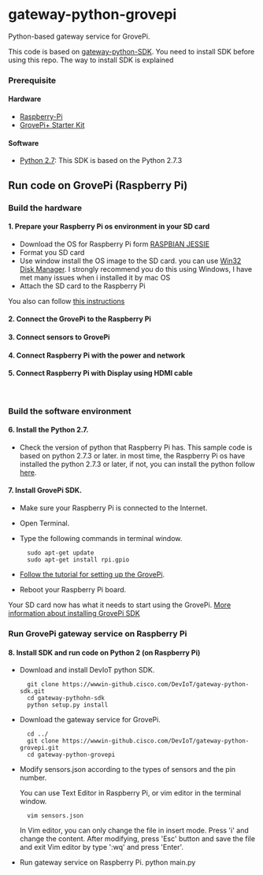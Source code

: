 # gateway-python-grovepi
Python-based gateway service for GrovePi.

This code is based on [gateway-python-SDK](https://wwwin-github.cisco.com/DevIoT/gateway-python-sdk). You need to install SDK before using this repo. The way to install SDK is explained

### Prerequisite
#### Hardware
* [Raspberry-Pi](https://www.raspberrypi.org/)
* [GrovePi+ Starter Kit](http://www.dexterindustries.com/grovepi/)

#### Software
* [Python 2.7](https://www.python.org/downloads/): This SDK is based on the Python 2.7.3
&nbsp;
## Run code on GrovePi (Raspberry Pi)
### Build the hardware
#### 1. Prepare your Raspberry Pi os environment in your SD card
* Download the OS for Raspberry Pi form [RASPBIAN JESSIE](https://www.raspberrypi.org/downloads/raspbian/)
* Format you SD card
* Use window install the OS image to the SD card. you can use [Win32 Disk Manager](https://sourceforge.net/projects/win32diskimager/).
    I strongly recommend you do this using Windows, I have met many issues when i installed it by mac OS
* Attach the SD card to the Raspberry Pi

You also can follow [this instructions](https://www.raspberrypi.org/documentation/installation/noobs.md)

#### 2. Connect the GrovePi to the Raspberry Pi

#### 3. Connect sensors to GrovePi

#### 4. Connect Raspberry Pi with the power and network

#### 5. Connect Raspberry Pi with Display using HDMI cable
&nbsp;
### Build the software environment
#### 6. Install the Python 2.7. 
* Check the version of python that Raspberry Pi has. This sample code is based on python 2.7.3 or later. in most time, the Raspberry Pi os have installed the python 2.7.3 or later, if not, you can install the python follow [here](https://www.raspberrypi.org/documentation/linux/software/python.md).

#### 7. Install GrovePi SDK.

* Make sure your Raspberry Pi is connected to the Internet.
* Open Terminal.
* Type the following commands in terminal window.
    
        sudo apt-get update
        sudo apt-get install rpi.gpio
    
* [Follow the tutorial for setting up the GrovePi](http://www.dexterindustries.com/GrovePi/get-started-with-the-grovepi/setting-software/).
* Reboot your Raspberry Pi board.
    
Your SD card now has what it needs to start using the GrovePi.
[More information about installing GrovePi SDK](http://www.dexterindustries.com/GrovePi/get-started-with-the-grovepi/)
&nbsp;
### Run GrovePi gateway service on Raspberry Pi

#### 8. Install SDK and run code on Python 2 (on Raspberry Pi)
* Download and install DevIoT python SDK.

        git clone https://wwwin-github.cisco.com/DevIoT/gateway-python-sdk.git
        cd gateway-pythohn-sdk
        python setup.py install

* Download the gateway service for GrovePi.
        
        cd ../
        git clone https://wwwin-github.cisco.com/DevIoT/gateway-python-grovepi.git
        cd gateway-python-grovepi

* Modify sensors.json according to the types of sensors and the pin number.

    You can use Text Editor in Raspberry Pi, or vim editor in the terminal window.

        vim sensors.json

    In Vim editor, you can only change the file in insert mode. Press 'i' and change the content. After modifying, press 'Esc' button and save the file and exit Vim editor by type ':wq' and press 'Enter'.

* Run gateway service on Raspberry Pi.
        python main.py
